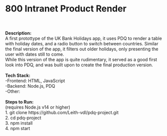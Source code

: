 <h1>800 Intranet Product Render</h1>
<br>
<br>
<b>Description:</b>
<br>
A first protottype of the UK Bank Holidays app, it uses PDQ to render a table with holiday dates, and a radio button to switch between countries. Similar the final version of the app, it filters out older holidays, only presenting the user with dates still to come. 
<br>
While this version of the app is quite rudimentary, it served as a good first look into PDQ, and was built upon to create the final production version.
<br>
<br>
<b>Tech Stack:</b>
<br>
-Frontend: HTML, JavaScript
<br>
-Backend: Node.js, PDQ
<br>
-Other: 
<br>
<br>
<b>Steps to Run:</b>
<br>(requires Node.js v14 or higher)
<br>
1. git clone https://github.com/Leith-vdl/pdq-project.git
<br>
2. cd pdq-project
<br>
3. npm install
<br>
4. npm start
